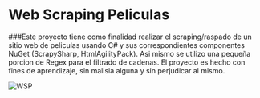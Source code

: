 # Web Scraping Peliculas

###Este proyecto tiene como finalidad realizar el scraping/raspado de un sitio web de peliculas usando C# y sus correspondientes componentes NuGet (ScrapySharp, HtmlAgilityPack). Asi mismo se utilizo una pequeña porcion de Regex para el filtrado de cadenas. El proyecto es hecho con fines de aprendizaje, sin malisia alguna y sin perjudicar al mismo.

![WSP](https://user-images.githubusercontent.com/71898783/234948489-f6632eec-717f-4534-bd7f-9ea5739affd0.png)
